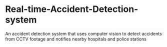 # Real-time-Accident-Detection-system
An accident detection system that uses computer vision to detect accidents from CCTV footage and notifies nearby hospitals and police stations
